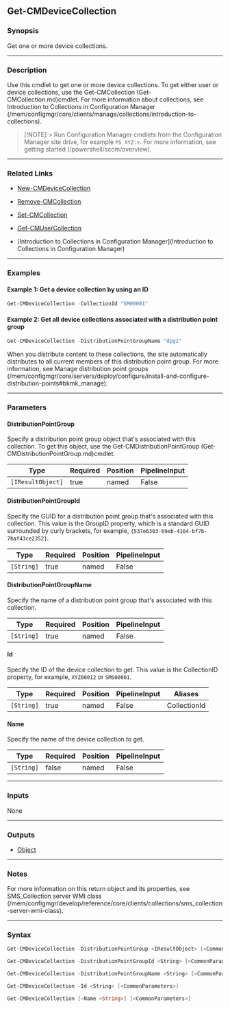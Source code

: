 Get-CMDeviceCollection
----------------------




### Synopsis
Get one or more device collections.



---


### Description

Use this cmdlet to get one or more device collections. To get either user or device collections, use the Get-CMCollection (Get-CMCollection.md)cmdlet. For more information about collections, see Introduction to Collections in Configuration Manager (/mem/configmgr/core/clients/manage/collections/introduction-to-collections).



> [!NOTE] > Run Configuration Manager cmdlets from the Configuration Manager site drive, for example `PS XYZ:>`. For more information, see getting started (/powershell/sccm/overview).



---


### Related Links
* [New-CMDeviceCollection](New-CMDeviceCollection)



* [Remove-CMCollection](Remove-CMCollection)



* [Set-CMCollection](Set-CMCollection)



* [Get-CMUserCollection](Get-CMUserCollection)



* [Introduction to Collections in Configuration Manager](Introduction to Collections in Configuration Manager)





---


### Examples
#### Example 1: Get a device collection by using an ID
```PowerShell
Get-CMDeviceCollection -CollectionId "SM00001"
```

#### Example 2: Get all device collections associated with a distribution point group
```PowerShell
Get-CMDeviceCollection -DistributionPointGroupName "dpg1"
```
When you distribute content to these collections, the site automatically distributes to all current members of this distribution point group. For more information, see Manage distribution point groups (/mem/configmgr/core/servers/deploy/configure/install-and-configure-distribution-points#bkmk_manage).


---


### Parameters
#### **DistributionPointGroup**

Specify a distribution point group object that's associated with this collection. To get this object, use the Get-CMDistributionPointGroup (Get-CMDistributionPointGroup.md)cmdlet.






|Type             |Required|Position|PipelineInput|
|-----------------|--------|--------|-------------|
|`[IResultObject]`|true    |named   |False        |



#### **DistributionPointGroupId**

Specify the GUID for a distribution point group that's associated with this collection. This value is the GroupID property, which is a standard GUID surrounded by curly brackets, for example, `{537e6303-69eb-4104-bf7b-7baf43ce2352}`.






|Type      |Required|Position|PipelineInput|
|----------|--------|--------|-------------|
|`[String]`|true    |named   |False        |



#### **DistributionPointGroupName**

Specify the name of a distribution point group that's associated with this collection.






|Type      |Required|Position|PipelineInput|
|----------|--------|--------|-------------|
|`[String]`|true    |named   |False        |



#### **Id**

Specify the ID of the device collection to get. This value is the CollectionID property, for example, `XYZ00012` or `SMS00001`.






|Type      |Required|Position|PipelineInput|Aliases     |
|----------|--------|--------|-------------|------------|
|`[String]`|true    |named   |False        |CollectionId|



#### **Name**

Specify the name of the device collection to get.






|Type      |Required|Position|PipelineInput|
|----------|--------|--------|-------------|
|`[String]`|false   |named   |False        |





---


### Inputs
None





---


### Outputs
* [Object](https://learn.microsoft.com/en-us/dotnet/api/System.Object)






---


### Notes
For more information on this return object and its properties, see SMS_Collection server WMI class (/mem/configmgr/develop/reference/core/clients/collections/sms_collection-server-wmi-class).



---


### Syntax
```PowerShell
Get-CMDeviceCollection -DistributionPointGroup <IResultObject> [<CommonParameters>]
```
```PowerShell
Get-CMDeviceCollection -DistributionPointGroupId <String> [<CommonParameters>]
```
```PowerShell
Get-CMDeviceCollection -DistributionPointGroupName <String> [<CommonParameters>]
```
```PowerShell
Get-CMDeviceCollection -Id <String> [<CommonParameters>]
```
```PowerShell
Get-CMDeviceCollection [-Name <String>] [<CommonParameters>]
```
